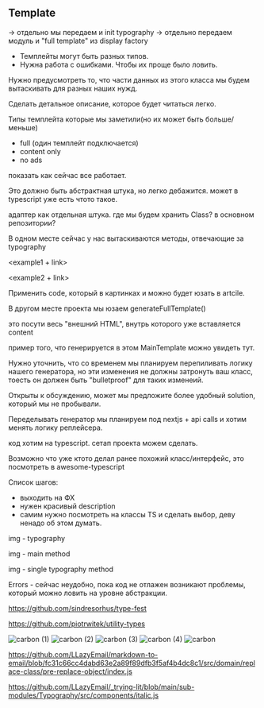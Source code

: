 

## Template

-> отдельно мы передаем и init typography
-> отдельно передаем модуль и "full template" из display factory


- Темплейты могут быть разных типов.
- Нужна работа с ошибками. Чтобы их проще было ловить.

Нужно предусмотреть то, что части данных из этого класса мы будем вытаскивать для разных наших нужд.

Сделать детальное описание, которое будет читаться легко.

Типы темплейта которые мы заметили(но их может быть больше/меньше)
- full (один темплейт подключается)
- content only 
- no ads

показать как сейчас все работает.

Это должно быть абстрактная штука, но легко дебажится.
может в typescript уже есть чтото такое.

адаптер как отдельная штука. где мы будем хранить Class? в основном репозитории?



В одном месте сейчас у нас вытаскиваются методы, отвечающие за typography

<example1 + link>

<example2 + link>

Применить code, который в картинках и можно будет юзать в artcile.

В другом месте проекта мы юзаем generateFullTemplate()

это посути весь "внешний HTML", внутрь которого уже вставляется content

пример того, что генерируется в этом MainTemplate можно увидеть тут.


Нужно уточнить, что со временем мы планируем перепиливать логику нашего генератора, но эти изменения не должны затронуть ваш класс, тоесть он должен быть "bulletproof" для таких изменеий.

Открыты к обсуждению, может мы предложите более удобный solution, который мы не пробывали.

Переделывать генератор мы планируем под nextjs + api calls и хотим менять логику реплейсера.


код хотим на typescript. сетап проекта можем сделать.

Возможно что уже ктото делал ранее похожий класс/интерфейс, это посмотреть в awesome-typescript


Список шагов:
- выходить на ФХ
- нужен красивый description
- самим нужно посмотреть на классы TS и сделать выбор, деву ненадо об этом думать.

img - typography

img - main method

img - single typography method


Errors - сейчас неудобно, пока код не отлажен возникают проблемы, который можно ловить на уровне абстракции.


https://github.com/sindresorhus/type-fest

https://github.com/piotrwitek/utility-types



![carbon (1)](https://user-images.githubusercontent.com/1469198/183511684-6432812f-7641-4089-8f92-b9b222ac3d62.png)
![carbon (2)](https://user-images.githubusercontent.com/1469198/183511697-d1bb5be5-8262-46ce-bc0c-cec9aa09319b.png)
![carbon (3)](https://user-images.githubusercontent.com/1469198/183511713-8032eda2-db0b-406d-abbb-200c4d5b2327.png)
![carbon (4)](https://user-images.githubusercontent.com/1469198/183511718-d1c66965-0903-46e1-acb6-f1426879398d.png)
![carbon](https://user-images.githubusercontent.com/1469198/183511725-418a7b7a-34b0-4838-a1c3-705903cd94a8.png)


https://github.com/LLazyEmail/markdown-to-email/blob/fc31c66cc4dabd63e2a89f89dfb3f5af4b4dc8c1/src/domain/replace-class/pre-replace-object/index.js

https://github.com/LLazyEmail/_trying-lit/blob/main/sub-modules/Typography/src/components/italic.js
